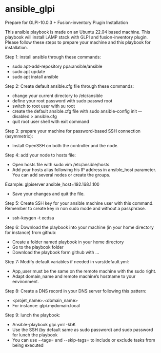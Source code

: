 # ansible_glpi
Prepare for GLPI-10.0.3 + Fusion-inventory Plugin Installation

This ansible playbook is made on an Ubuntu 22.04 based machine. This playbook will install LAMP stack with GLPI and fusion-inventory plugin. Please follow these steps to prepare your machine and this playbook for installation.

Step 1: install ansible through these commands:
-	sudo apt-add-repository ppa:ansible/ansible
-	sudo apt update
-	sudo apt install ansible

Step 2: Create default ansible.cfg file through these commands:
-	change your current directory to /etc/ansible
-	define your root password with sudo passwd root
-	switch to root user with su root
-	create the default ansible.cfg file with sudo ansible-config init --disabled > ansible.cfg
-	quit root user shell with exit command

Step 3: prepare your machine for password-based SSH connection (asymmetric):
-	Install OpenSSH on both the controller and the node.

Step 4: add your node to hosts file:
-	Open hosts file with sudo vim /etc/ansible/hosts
-	Add your hosts alias following his IP address in ansible_host parameter. You can add several nodes or create the groups.

Example: glpiserver ansible_host=192.168.1.100
-	Save your changes and quit the file.

Step 5: Create SSH key for your ansible machine user with this command. Remember to create key in non sudo mode and without a passphrase.
-	ssh-keygen -t ecdsa

Step 6: Download the playbook into your machine (in your home directory for instance) from github:
-	Create a folder named playbook in your home directory
-	Go to the playbook folder
-	Download the playbook form github with …

Step 7: Modify default variables if needed in vars/default.yml:
-	App_user must be the same on the remote machine with the sudo right.
-	Adapt domain_name and remote machine’s hostname to your environment.

Step 8: Create a DNS record in your DNS server following this pattern:
-	<projet_name>.<domain_name>
-	For instance: glpi.mydomain.local

Step 9: lunch the playbook:
-	Ansible-playbook glpi.yml -kbK
-	Use the SSH (by default same as sudo password) and sudo password for lunch the playbook
-	You can use --tags= and --skip-tags= to include or exclude tasks from being executed
